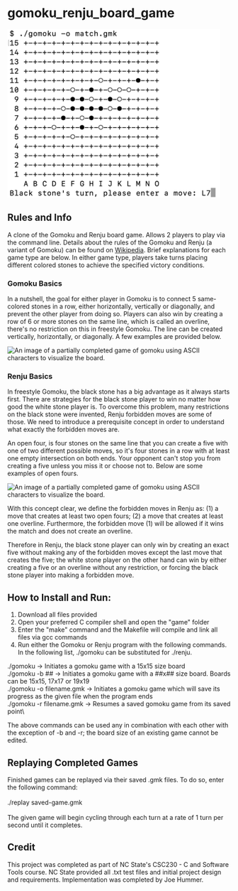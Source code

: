 # gomoku_renju_board_game

<picture>
 <source media="(prefers-color-scheme: dark)" srcset="media/dark_mode_board.png">
 <source media="(prefers-color-scheme: light)" srcset="media/light_mode_board.png">
 <img alt="An image of a partially completed game of gomoku using ASCII characters to visualize the board." src="media/light_mode_board.png">
</picture>

## Rules and Info
 A clone of the Gomoku and Renju board game. Allows 2 players to play via the command line. Details about the rules of the Gomoku and Renju (a variant of Gomoku) can be found on [Wikipedia](https://en.wikipedia.org/wiki/Gomoku). Brief explanations for each game type are below. In either game type, players take turns placing different colored stones to achieve the specified victory conditions.

### Gomoku Basics
 In a nutshell, the goal for either player in Gomoku is to connect 5 same-colored stones in a row, either horizontally, vertically or diagonally, and prevent the other player from doing so. Players can also win by creating a row of 6 or more stones on the same line,
which is called an overline, there's no restriction on this in freestyle Gomoku. The line can be created vertically, horizontally, or diagonally. A few examples are provided below.

<picture>
<source media="(prefers-color-scheme: dark)" srcset="media/gomoku_example.png">
 <source media="(prefers-color-scheme: light)" srcset="media/gomoku_example.png">
 <img alt="An image of a partially completed game of gomoku using ASCII characters to visualize the board." src="media/gomoku_example.png">
</picture>

 ### Renju Basics
In freestyle Gomoku, the black stone has a big advantage as it always starts first. There are strategies for the black stone player to win no matter how good
the white stone player is. To overcome this problem, many restrictions on the black stone were invented, Renju forbidden moves are some of those. We
need to introduce a prerequisite concept in order to understand what exactly the forbidden moves are.

An open four, is four stones on the same line that you can create a five with one of two different possible moves, so it's four stones in a row with at
least one empty intersection on both ends. Your opponent can't stop you from creating a five unless you miss it or choose not to. Below are some
examples of open fours.

<picture>
<source media="(prefers-color-scheme: dark)" srcset="media/renju_example.png">
 <source media="(prefers-color-scheme: light)" srcset="media/renju_example.png">
 <img alt="An image of a partially completed game of gomoku using ASCII characters to visualize the board." src="media/renju_example.png">
</picture>

With this concept clear, we define the forbidden moves in Renju as: (1) a move that creates at least two open fours; (2) a move that creates at least one
overline. Furthermore, the forbidden move (1) will be allowed if it wins the match and does not create an overline.

Therefore in Renju, the black stone player can only win by creating an exact five without making any of the forbidden moves except the last move that
creates the five; the white stone player on the other hand can win by either creating a five or an overline without any restriction, or forcing the black
stone player into making a forbidden move.

## How to Install and Run:
1. Download all files provided
2. Open your preferred C compiler shell and open the "game" folder
3. Enter the "make" command and the Makefile will compile and link all files via gcc commands
4. Run either the Gomoku or Renju program with the following commands. In the following list, ./gomoku can be substituted for ./renju.

./gomoku                    -> Initiates a gomoku game with a 15x15 size board\
./gomoku -b ##              -> Initiates a gomoku game with a ##x## size board. Boards can be 15x15, 17x17 or 19x19\
./gomoku -o filename.gmk    -> Initiates a gomoku game which will save its progress as the given file when the program ends\
./gomoku -r filename.gmk    -> Resumes a saved gomoku game from its saved point\

The above commands can be used any in combination with each other with the exception of -b and -r; the board size of an existing game cannot be edited.

## Replaying Completed Games
Finished games can be replayed via their saved .gmk files. To do so, enter the following command:\
\
./replay saved-game.gmk\
\
The given game will begin cycling through each turn at a rate of 1 turn per second until it completes.

## Credit
This project was completed as part of NC State's CSC230 - C and Software Tools course. NC State provided all .txt test files and initial project design and requirements. Implementation was completed by Joe Hummer.